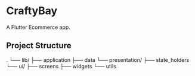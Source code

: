 # CraftyBay 

A Flutter Ecommerce app.

## Project Structure 

.
└── lib/
    ├── application
    ├── data
    └── presentation/
        ├── state_holders
        └── ui/
            ├── screens
            ├── widgets
            └── utils
